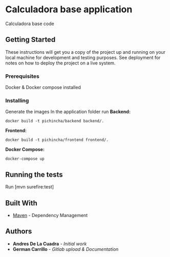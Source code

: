 # Calculadora base application

Calculadora base code

## Getting Started

These instructions will get you a copy of the project up and running on your local machine for development and testing purposes. 
See deployment for notes on how to deploy the project on a live system.

### Prerequisites

Docker & Docker compose installed

### Installing

Generate the images
In the application folder run
**Backend:**

    docker build -t pichincha/backend backend/.

**Frontend:**

    docker build -t pichincha/frontend frontend/.
    
**Docker Compose:**

    docker-compose up


## Running the tests

Run [mvn surefire:test]

## Built With

* [Maven](https://maven.apache.org/) - Dependency Management

## Authors

* **Andres De La Cuadra** - *Initial work*
* **German Carrillo** - *Gitlab upload & Documentation*
